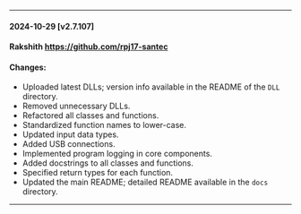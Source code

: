 
---
#### 2024-10-29 [v2.7.107] 
#### Rakshith <https://github.com/rpj17-santec>
#### Changes:

* Uploaded latest DLLs; version info available in the README of the `DLL` directory.
* Removed unnecessary DLLs.
* Refactored all classes and functions.
* Standardized function names to lower-case.
* Updated input data types.
* Added USB connections.
* Implemented program logging in core components.
* Added docstrings to all classes and functions.
* Specified return types for each function.
* Updated the main README; detailed README available in the `docs` directory.
---
